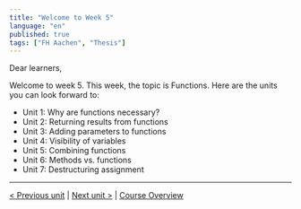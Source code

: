 ```yaml
---
title: "Welcome to Week 5"
language: "en"
published: true
tags: ["FH Aachen", "Thesis"]
---
```


Dear learners,

Welcome to week 5. This week, the topic is Functions. Here are the units you can look forward to:

+ Unit 1: Why are functions necessary?
+ Unit 2: Returning results from functions
+ Unit 3: Adding parameters to functions
+ Unit 4: Visibility of variables
+ Unit 5: Combining functions
+ Unit 6: Methods vs. functions
+ Unit 7: Destructuring assignment

---

[< Previous unit](/teaching/python-mooc/week5_unit1_why_functions) | [Next unit >](/teaching/python-mooc/week4_additional_material) |
[Course Overview](/teaching/python-mooc)